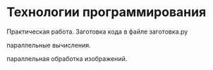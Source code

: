 # Технологии программирования
Практическая работа. Заготовка кода в файле заготовка.py

параллельные вычисления.

параллельная обработка изображений.
